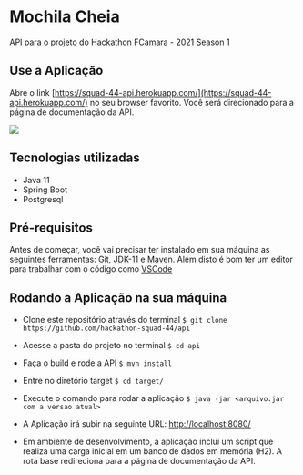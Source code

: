 # Mochila Cheia
 API para o projeto do Hackathon FCamara - 2021 Season 1

## Use a Aplicação

Abre o link [https://squad-44-api.herokuapp.com/](https://squad-44-api.herokuapp.com/) no seu browser favorito. Você será direcionado para a página de documentação da API.

![](/.docs/images/swagger-print.PNG)

## Tecnologias utilizadas
- Java 11
- Spring Boot
- Postgresql

## Pré-requisitos
Antes de começar, você vai precisar ter instalado em sua máquina as seguintes ferramentas:
[Git](https://git-scm.com), [JDK-11](https://www.oracle.com/br/java/technologies/javase-jdk11-downloads.html) e [Maven](https://maven.apache.org/download.cgi).
Além disto é bom ter um editor para trabalhar com o código como [VSCode](https://code.visualstudio.com/)

## Rodando a Aplicação na sua máquina
- Clone este repositório através do terminal ``` $ git clone https://github.com/hackathon-squad-44/api ```
- Acesse a pasta do projeto no terminal ``` $ cd api ```
- Faça o build e rode a API ``` $ mvn install ```
- Entre no diretório target ``` $ cd target/ ```
- Execute o comando para rodar a aplicação ``` $ java -jar <arquivo.jar com a versao atual> ```
- A Aplicação irá subir na seguinte URL:  [http://localhost:8080/](http://localhost:8080/)

- Em ambiente de desenvolvimento, a aplicação inclui um script que realiza uma carga inicial em um banco de dados em memória (H2). A rota base redireciona para a página de documentação da API.
